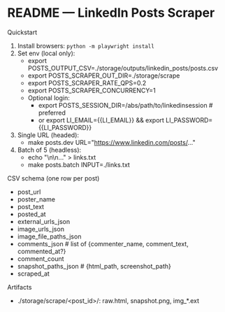 # README — LinkedIn Posts Scraper

Quickstart
1) Install browsers: `python -m playwright install`
2) Set env (local only):
   - export POSTS_OUTPUT_CSV=./storage/outputs/linkedin_posts/posts.csv
   - export POSTS_SCRAPER_OUT_DIR=./storage/scrape
   - export POSTS_SCRAPER_RATE_QPS=0.2
   - export POSTS_SCRAPER_CONCURRENCY=1
   - Optional login:
     - export POSTS_SESSION_DIR=/abs/path/to/linkedinsession  # preferred
     - or export LI_EMAIL={{LI_EMAIL}} && export LI_PASSWORD={{LI_PASSWORD}}
3) Single URL (headed):
   - make posts.dev URL="https://www.linkedin.com/posts/..."
4) Batch of 5 (headless):
   - echo "<url1>\n<url2>\n..." > links.txt
   - make posts.batch INPUT=./links.txt

CSV schema (one row per post)
- post_url
- poster_name
- post_text
- posted_at
- external_urls_json
- image_urls_json
- image_file_paths_json
- comments_json   # list of {commenter_name, comment_text, commented_at?}
- comment_count
- snapshot_paths_json  # {html_path, screenshot_path}
- scraped_at

Artifacts
- ./storage/scrape/<post_id>/: raw.html, snapshot.png, img_*.ext

